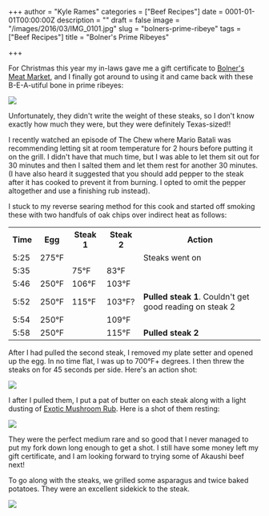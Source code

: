 +++
author = "Kyle Rames"
categories = ["Beef Recipes"]
date = 0001-01-01T00:00:00Z
description = ""
draft = false
image = "/images/2016/03/IMG_0101.jpg"
slug = "bolners-prime-ribeye"
tags = ["Beef Recipes"]
title = "Bolner's Prime Ribeyes"

+++

For Christmas this year my in-laws gave me a gift certificate to [Bolner's Meat Market](http://bolnersmeatcompany.com/), and I finally got around to using it and came back with these B-E-A-utiful bone in prime ribeyes:

![](/content/images/2016/03/IMG_0096.jpg)

Unfortunately, they didn't write the weight of these steaks, so I don't know exactly how much they were, but they were definitely Texas-sized!!

I recently watched an episode of The Chew where Mario Batali was recommending letting sit at room temperature for 2 hours before putting it on the grill. I didn't have that much time, but I was able to let them sit out for 30 minutes and then I salted them and let them rest for another 30 minutes. (I have also heard it suggested that you should add pepper to the steak after it has cooked to prevent it from burning. I opted to omit the pepper altogether and use a finishing rub instead).

I stuck to my reverse searing method for this cook and started off smoking these with two handfuls of oak chips over indirect heat as follows:

<table>
<tr><th>Time</th><th>Egg</th><th>Steak 1</th><th>Steak 2</th><th>Action</th></tr>
<tr><td>5:25</td><td>275°F</td><td></td><td></td><td>Steaks went on</td></tr>
<tr><td>5:35</td><td></td><td>75°F</td><td>83°F</td><td></td></tr>
<tr><td>5:46</td><td>250°F</td><td>106°F</td><td>103°F</td><td></td></tr>
<tr><td>5:52</td><td>250°F</td><td>115°F</td><td>103°F?</td><td><b>Pulled steak 1</b>. Couldn't get good reading on steak 2</td></tr>
<tr><td>5:54</td><td>250°F</td><td></td><td>109°F</td><td></td></tr>
<tr><td>5:58</td><td>250°F</td><td></td><td>115°F</td><td><b>Pulled steak 2</b></td></tr>
</table>

After I had pulled the second steak, I removed my plate setter and opened up the egg. In no time flat, I was up to 700°F+ degrees. I then threw the steaks on for 45 seconds per side. Here's an action shot:

![](/content/images/2016/03/IMG_0099.jpg)

I after I pulled them, I put a pat of butter on each steak along with a light dusting of [Exotic Mushroom Rub](http://www.amazon.com/Rub-Love-Exotic-Mushroom-Douglas/dp/B000VBVZRK). Here is a shot of them resting:

![](/content/images/2016/03/IMG_0100.jpg)

They were the perfect medium rare and so good that I never managed to put my fork down long enough to get a shot. I still have some money left my gift certificate, and I am looking forward to trying some of Akaushi beef next!

To go along with the steaks, we grilled some asparagus and twice baked potatoes. They were an excellent sidekick to the steak.

![](/content/images/2016/03/IMG_0098.jpg)



